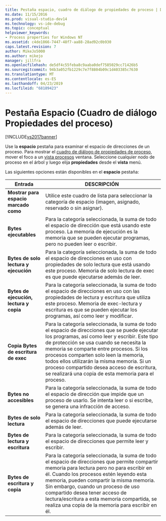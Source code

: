 ```yaml
---
title: Pestaña espacio, cuadro de diálogo de propiedades de proceso | Documentos de Microsoft
ms.date: 11/15/2016
ms.prod: visual-studio-dev14
ms.technology: vs-ide-debug
ms.topic: conceptual
helpviewer_keywords:
- Process properties for Windows NT
ms.assetid: c4de1866-7447-48f7-aa88-28ad92c0b930
caps.latest.revision: 7
author: MikeJo5000
ms.author: mikejo
manager: jillfra
ms.openlocfilehash: de5df4c55feba8c9aaba0def7585029cc71426b5
ms.sourcegitcommit: 94b3a052fb1229c7e7f8804b09c1d403385c7630
ms.translationtype: MT
ms.contentlocale: es-ES
ms.lasthandoff: 04/23/2019
ms.locfileid: "68189423"
---
```

# <a name="space-tab-process-properties-dialog-box"></a>Pestaña Espacio (Cuadro de diálogo Propiedades del proceso)
[!INCLUDE[vs2017banner](../includes/vs2017banner.md)]

Use la **espacio** pestaña para examinar el espacio de direcciones de un proceso. Para mostrar el [cuadro de diálogo de propiedades de proceso](../debugger/process-properties-dialog-box.md), mover el foco a un [vista procesos](../debugger/processes-view.md) ventana. Seleccione cualquier nodo de proceso en el árbol y luego elija **propiedades** desde el **vista** menú.  
  
 Las siguientes opciones están disponibles en el **espacio** pestaña:  
  
|Entrada|DESCRIPCIÓN|  
|-----------|-----------------|  
|**Mostrar para espacio marcado como**|Utilice este cuadro de lista para seleccionar la categoría de espacio (imagen, asignado, reservado o sin asignar).|  
|**Bytes ejecutables**|Para la categoría seleccionada, la suma de todo el espacio de dirección que está usando este proceso. La memoria de ejecución es la memoria que se pueden ejecutar programas, pero no pueden leer o escribir.|  
|**Bytes de solo lectura y ejecución**|Para la categoría seleccionada, la suma de todo el espacio de direcciones en uso con propiedades de solo lectura que está usando este proceso. Memoria de solo lectura de exec es que puede ejecutarse además de leer.|  
|**Bytes de ejecución, lectura y copia**|Para la categoría seleccionada, la suma de todo el espacio de direcciones en uso con las propiedades de lectura y escritura que utiliza este proceso. Memoria de exec-lectura y escritura es que se pueden ejecutar los programas, así como leer y modificar.|  
|**Copia Bytes de escritura de exec**|Para la categoría seleccionada, la suma de todo el espacio de direcciones que se puede ejecutar los programas, así como leer y escribir. Este tipo de protección se usa cuando se necesita la memoria se comparte entre procesos. Si los procesos comparten solo leen la memoria, todos ellos utilizarán la misma memoria. Si un proceso compartido desea acceso de escritura, se realizará una copia de esta memoria para el proceso.|  
|**Bytes no accesibles**|Para la categoría seleccionada, la suma de todo el espacio de dirección que impide que un proceso de usarlo. Se intenta leer o si escribe, se genera una infracción de acceso.|  
|**Bytes de solo lectura**|Para la categoría seleccionada, la suma de todo el espacio de direcciones que puede ejecutarse además de leer.|  
|**Bytes de lectura y escritura**|Para la categoría seleccionada, la suma de todo el espacio de direcciones que permite leer y escribir.|  
|**Bytes de escritura y copia**|Para la categoría seleccionada, la suma de todo el espacio de direcciones que permite compartir memoria para lectura pero no para escribir en él. Cuando los procesos estén leyendo esta memoria, pueden compartir la misma memoria. Sin embargo, cuando un proceso de uso compartido desea tener acceso de lectura/escritura a esta memoria compartida, se realiza una copia de la memoria para escribir en él.|
